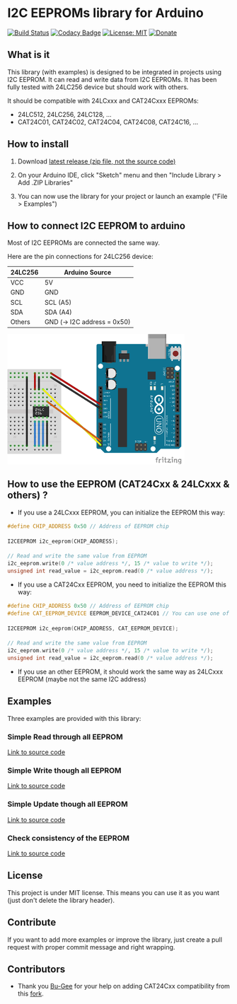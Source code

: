 # I2C EEPROMs library for Arduino
[![Build Status](https://travis-ci.org/QuentinCG/Arduino-I2C-EEPROM-library.svg?branch=master)](https://travis-ci.org/QuentinCG/Arduino-I2C-EEPROM-library) [![Codacy Badge](https://api.codacy.com/project/badge/Grade/77f8ec4dae9c491a81c68d7df4e89eb1)](https://www.codacy.com/manual/QuentinCG/Arduino-I2C-EEPROM-library?utm_source=github.com&amp;utm_medium=referral&amp;utm_content=QuentinCG/Arduino-I2C-EEPROM-library&amp;utm_campaign=Badge_Grade) [![License: MIT](https://img.shields.io/badge/License-MIT-brightgreen.svg)](https://github.com/QuentinCG/Arduino-I2C-EEPROM-library/blob/master/LICENSE.md) [![Donate](https://img.shields.io/badge/Donate-PayPal-blue.svg)](https://paypal.me/QuentinCG)
 
## What is it

This library (with examples) is designed to be integrated in projects using I2C EEPROM.
It can read and write data from I2C EEPROMs.
It has been fully tested with 24LC256 device but should work with others.

It should be compatible with 24LCxxx and CAT24Cxxx EEPROMs:
 - 24LC512, 24LC256, 24LC128, ...
 - CAT24C01, CAT24C02, CAT24C04, CAT24C08, CAT24C16, ...

## How to install

1) Download <a target="_blank" href="https://github.com/QuentinCG/Arduino-I2C-EEPROM-library/releases/">latest release (zip file, not the source code)</a>

2) On your Arduino IDE, click "Sketch" menu and then "Include Library > Add .ZIP Libraries"

3) You can now use the library for your project or launch an example ("File > Examples")

## How to connect I2C EEPROM to arduino

Most of I2C EEPROMs are connected the same way.

Here are the pin connections for 24LC256 device:

|24LC256|Arduino Source             |
|-------|-------                    |
|VCC    |5V                         |
|GND    |GND                        |
|SCL    |SCL (A5)                   |
|SDA    |SDA (A4)                   |
|Others |GND (-> I2C address = 0x50)|

<img src="schematics.png" width="400">

## How to use the EEPROM (CAT24Cxx & 24LCxxx & others) ?

 - If you use a 24LCxxx EEPROM, you can initialize the EEPROM this way:
```cpp
#define CHIP_ADDRESS 0x50 // Address of EEPROM chip

I2CEEPROM i2c_eeprom(CHIP_ADDRESS);

// Read and write the same value from EEPROM
i2c_eeprom.write(0 /* value address */, 15 /* value to write */);
unsigned int read_value = i2c_eeprom.read(0 /* value address */);
```
 - If you use a CAT24Cxx EEPROM, you need to initialize the EEPROM this way:
```cpp
#define CHIP_ADDRESS 0x50 // Address of EEPROM chip
#define CAT_EEPROM_DEVICE EEPROM_DEVICE_CAT24C01 // You can use one of those elements: EEPROM_DEVICE_CAT24C01, EEPROM_DEVICE_CAT24C02, EEPROM_DEVICE_CAT24C04, EEPROM_DEVICE_CAT24C08, EEPROM_DEVICE_CAT24C16

I2CEEPROM i2c_eeprom(CHIP_ADDRESS, CAT_EEPROM_DEVICE);

// Read and write the same value from EEPROM
i2c_eeprom.write(0 /* value address */, 15 /* value to write */);
unsigned int read_value = i2c_eeprom.read(0 /* value address */);
```
 - If you use an other EEPROM, it should work the same way as 24LCxxx EEPROM (maybe not the same I2C address)

## Examples

Three examples are provided with this library:

### Simple Read through all EEPROM
<a target="_blank" href="https://github.com/QuentinCG/Arduino-I2C-EEPROM-library/blob/master/examples/I2CEEPROM_Read/I2CEEPROM_Read.ino">Link to source code</a>

### Simple Write though all EEPROM
<a target="_blank" href="https://github.com/QuentinCG/Arduino-I2C-EEPROM-library/blob/master/examples/I2CEEPROM_Write/I2CEEPROM_Write.ino">Link to source code</a>

### Simple Update though all EEPROM
<a target="_blank" href="https://github.com/QuentinCG/Arduino-I2C-EEPROM-library/blob/master/examples/I2CEEPROM_Update/I2CEEPROM_Update.ino">Link to source code</a>

### Check consistency of the EEPROM
<a target="_blank" href="https://github.com/QuentinCG/Arduino-I2C-EEPROM-library/blob/master/examples/I2CEEPROM_FullCheck/I2CEEPROM_FullCheck.ino">Link to source code</a>

## License

This project is under MIT license. This means you can use it as you want (just don't delete the library header).

## Contribute

If you want to add more examples or improve the library, just create a pull request with proper commit message and right wrapping.

## Contributors

- Thank you <a target="_blank" href="https://github.com/Bu-Gee">Bu-Gee</a> for your help on adding CAT24Cxx compatibility from this <a target="_blank" href="https://github.com/Bu-Gee/Arduino-I2C-EEPROM-library">fork</a>.
